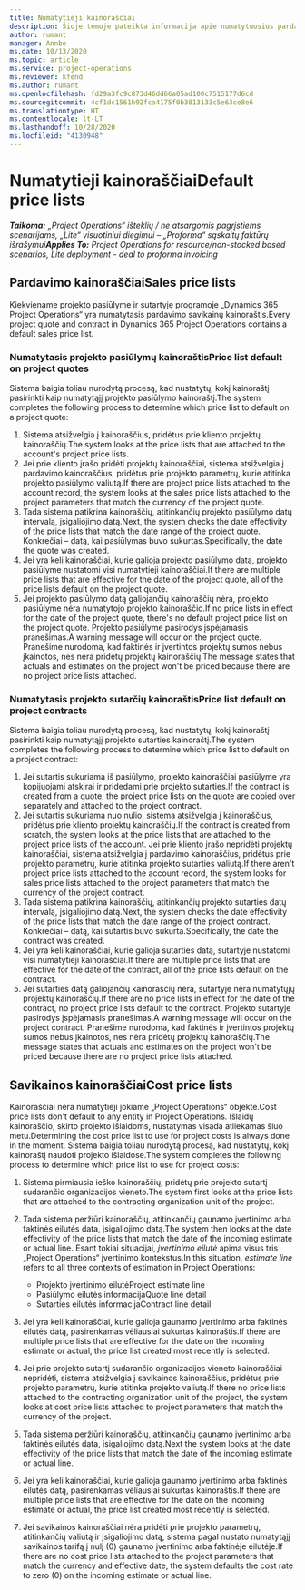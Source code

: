 ```yaml
---
title: Numatytieji kainoraščiai
description: Šioje temoje pateikta informacija apie numatytuosius pardavimo ir savikainos kainoraščius programoje „Project Operations“.
author: rumant
manager: Annbe
ms.date: 10/13/2020
ms.topic: article
ms.service: project-operations
ms.reviewer: kfend
ms.author: rumant
ms.openlocfilehash: fd29a3fc9c873d46dd66a05ad100c7515177d6cd
ms.sourcegitcommit: 4cf1dc1561b92fca4175f0b3813133c5e63ce8e6
ms.translationtype: HT
ms.contentlocale: lt-LT
ms.lasthandoff: 10/28/2020
ms.locfileid: "4130948"
---
```

# <a name="default-price-lists"></a><span data-ttu-id="4c112-103">Numatytieji kainoraščiai</span><span class="sxs-lookup"><span data-stu-id="4c112-103">Default price lists</span></span>

<span data-ttu-id="4c112-104">_**Taikoma:** „Project Operations“ išteklių / ne atsargomis pagrįstiems scenarijams, „Lite“ visuotiniui diegimui – „Proforma“ sąskaitų faktūrų išrašymui_</span><span class="sxs-lookup"><span data-stu-id="4c112-104">_**Applies To:** Project Operations for resource/non-stocked based scenarios, Lite deployment - deal to proforma invoicing_</span></span>

## <a name="sales-price-lists"></a><span data-ttu-id="4c112-105">Pardavimo kainoraščiai</span><span class="sxs-lookup"><span data-stu-id="4c112-105">Sales price lists</span></span>

<span data-ttu-id="4c112-106">Kiekviename projekto pasiūlyme ir sutartyje programoje „Dynamics 365 Project Operations“ yra numatytasis pardavimo savikainų kainoraštis.</span><span class="sxs-lookup"><span data-stu-id="4c112-106">Every project quote and contract in Dynamics 365 Project Operations contains a default sales price list.</span></span> 

### <a name="price-list-default-on-project-quotes"></a><span data-ttu-id="4c112-107">Numatytasis projekto pasiūlymų kainoraštis</span><span class="sxs-lookup"><span data-stu-id="4c112-107">Price list default on project quotes</span></span>
<span data-ttu-id="4c112-108">Sistema baigia toliau nurodytą procesą, kad nustatytų, kokį kainoraštį pasirinkti kaip numatytąjį projekto pasiūlymo kainoraštį.</span><span class="sxs-lookup"><span data-stu-id="4c112-108">The system completes the following process to determine which price list to default on a project quote:</span></span>

1. <span data-ttu-id="4c112-109">Sistema atsižvelgia į kainoraščius, pridėtus prie kliento projektų kainoraščių.</span><span class="sxs-lookup"><span data-stu-id="4c112-109">The system looks at the price lists that are attached to the account's project price lists.</span></span> 
2. <span data-ttu-id="4c112-110">Jei prie kliento įrašo pridėti projektų kainoraščiai, sistema atsižvelgia į pardavimo kainoraščius, pridėtus prie projekto parametrų, kurie atitinka projekto pasiūlymo valiutą.</span><span class="sxs-lookup"><span data-stu-id="4c112-110">If there are project price lists attached to the account record, the system looks at the sales price lists attached to the project parameters that match the currency of the project quote.</span></span>
3. <span data-ttu-id="4c112-111">Tada sistema patikrina kainoraščių, atitinkančių projekto pasiūlymo datų intervalą, įsigaliojimo datą.</span><span class="sxs-lookup"><span data-stu-id="4c112-111">Next, the system checks the date effectivity of the price lists that match the date range of the project quote.</span></span> <span data-ttu-id="4c112-112">Konkrečiai – datą, kai pasiūlymas buvo sukurtas.</span><span class="sxs-lookup"><span data-stu-id="4c112-112">Specifically, the date the quote was created.</span></span>
4. <span data-ttu-id="4c112-113">Jei yra keli kainoraščiai, kurie galioja projekto pasiūlymo datą, projekto pasiūlyme nustatomi visi numatytieji kainoraščiai.</span><span class="sxs-lookup"><span data-stu-id="4c112-113">If there are multiple price lists that are effective for the date of the project quote, all of the price lists default on the project quote.</span></span>
5. <span data-ttu-id="4c112-114">Jei projekto pasiūlymo datą galiojančių kainoraščių nėra, projekto pasiūlyme nėra numatytojo projekto kainoraščio.</span><span class="sxs-lookup"><span data-stu-id="4c112-114">If no price lists in effect for the date of the project quote, there's no default project price list on the project quote.</span></span> <span data-ttu-id="4c112-115">Projekto pasiūlyme pasirodys įspėjamasis pranešimas.</span><span class="sxs-lookup"><span data-stu-id="4c112-115">A warning message will occur on the project quote.</span></span> <span data-ttu-id="4c112-116">Pranešime nurodoma, kad faktinės ir įvertintos projektų sumos nebus įkainotos, nes nėra pridėtų projektų kainoraščių.</span><span class="sxs-lookup"><span data-stu-id="4c112-116">The message states that actuals and estimates on the project won't be priced because there are no project price lists attached.</span></span>

### <a name="price-list-default-on-project-contracts"></a><span data-ttu-id="4c112-117">Numatytasis projekto sutarčių kainoraštis</span><span class="sxs-lookup"><span data-stu-id="4c112-117">Price list default on project contracts</span></span> 
<span data-ttu-id="4c112-118">Sistema baigia toliau nurodytą procesą, kad nustatytų, kokį kainoraštį pasirinkti kaip numatytąjį projekto sutarties kainoraštį.</span><span class="sxs-lookup"><span data-stu-id="4c112-118">The system completes the following process to determine which price list to default on a project contract:</span></span>

1. <span data-ttu-id="4c112-119">Jei sutartis sukuriama iš pasiūlymo, projekto kainoraščiai pasiūlyme yra kopijuojami atskirai ir pridedami prie projekto sutarties.</span><span class="sxs-lookup"><span data-stu-id="4c112-119">If the contract is created from a quote, the project price lists on the quote are copied over separately and attached to the project contract.</span></span>
2. <span data-ttu-id="4c112-120">Jei sutartis sukuriama nuo nulio, sistema atsižvelgia į kainoraščius, pridėtus prie kliento projektų kainoraščių.</span><span class="sxs-lookup"><span data-stu-id="4c112-120">If the contract is created from scratch, the system looks at the price lists that are attached to the project price lists of the account.</span></span> <span data-ttu-id="4c112-121">Jei prie kliento įrašo nepridėti projektų kainoraščiai, sistema atsižvelgia į pardavimo kainoraščius, pridėtus prie projekto parametrų, kurie atitinka projekto sutarties valiutą.</span><span class="sxs-lookup"><span data-stu-id="4c112-121">If there aren't project price lists attached to the account record, the system looks for sales price lists attached to the project parameters that match the currency of the project contract.</span></span>
4. <span data-ttu-id="4c112-122">Tada sistema patikrina kainoraščių, atitinkančių projekto sutarties datų intervalą, įsigaliojimo datą.</span><span class="sxs-lookup"><span data-stu-id="4c112-122">Next, the system checks the date effectivity of the price lists that match the date range of the project contract.</span></span> <span data-ttu-id="4c112-123">Konkrečiai – datą, kai sutartis buvo sukurta.</span><span class="sxs-lookup"><span data-stu-id="4c112-123">Specifically, the date the contract was created.</span></span>
5. <span data-ttu-id="4c112-124">Jei yra keli kainoraščiai, kurie galioja sutarties datą, sutartyje nustatomi visi numatytieji kainoraščiai.</span><span class="sxs-lookup"><span data-stu-id="4c112-124">If there are multiple price lists that are effective for the date of the contract, all of the price lists default on the contract.</span></span>
6. <span data-ttu-id="4c112-125">Jei sutarties datą galiojančių kainoraščių nėra, sutartyje nėra numatytųjų projektų kainoraščių.</span><span class="sxs-lookup"><span data-stu-id="4c112-125">If there are no price lists in effect for the date of the contract, no project price lists default to the contract.</span></span> <span data-ttu-id="4c112-126">Projekto sutartyje pasirodys įspėjamasis pranešimas.</span><span class="sxs-lookup"><span data-stu-id="4c112-126">A warning message will occur on the project contract.</span></span> <span data-ttu-id="4c112-127">Pranešime nurodoma, kad faktinės ir įvertintos projektų sumos nebus įkainotos, nes nėra pridėtų projektų kainoraščių.</span><span class="sxs-lookup"><span data-stu-id="4c112-127">The message states that actuals and estimates on the project won't be priced because there are no project price lists attached.</span></span>

## <a name="cost-price-lists"></a><span data-ttu-id="4c112-128">Savikainos kainoraščiai</span><span class="sxs-lookup"><span data-stu-id="4c112-128">Cost price lists</span></span>

<span data-ttu-id="4c112-129">Kainoraščiai nėra numatytieji jokiame „Project Operations“ objekte.</span><span class="sxs-lookup"><span data-stu-id="4c112-129">Cost price lists don't default to any entity in Project Operations.</span></span> <span data-ttu-id="4c112-130">Išlaidų kainoraščio, skirto projekto išlaidoms, nustatymas visada atliekamas šiuo metu.</span><span class="sxs-lookup"><span data-stu-id="4c112-130">Determining the cost price list to use for project costs is always done in the moment.</span></span> <span data-ttu-id="4c112-131">Sistema baigia toliau nurodytą procesą, kad nustatytų, kokį kainoraštį naudoti projekto išlaidose.</span><span class="sxs-lookup"><span data-stu-id="4c112-131">The system completes the following process to determine which price list to use for project costs:</span></span>

1. <span data-ttu-id="4c112-132">Sistema pirmiausia ieško kainoraščių, pridėtų prie projekto sutartį sudarančio organizacijos vieneto.</span><span class="sxs-lookup"><span data-stu-id="4c112-132">The system first looks at the price lists that are attached to the contracting organization unit of the project.</span></span>
2. <span data-ttu-id="4c112-133">Tada sistema peržiūri kainoraščių, atitinkančių gaunamo įvertinimo arba faktinės eilutės data, įsigaliojimo datą.</span><span class="sxs-lookup"><span data-stu-id="4c112-133">The system then looks at the date effectivity of the price lists that match the date of the incoming estimate or actual line.</span></span> <span data-ttu-id="4c112-134">Esant tokiai situacijai, *įvertinimo eilutė* apima visus tris „Project Operations“ įvertinimo kontekstus.</span><span class="sxs-lookup"><span data-stu-id="4c112-134">In this situation, *estimate line* refers to all three contexts of estimation in Project Operations:</span></span>

    - <span data-ttu-id="4c112-135">Projekto įvertinimo eilutė</span><span class="sxs-lookup"><span data-stu-id="4c112-135">Project estimate line</span></span>
    - <span data-ttu-id="4c112-136">Pasiūlymo eilutės informacija</span><span class="sxs-lookup"><span data-stu-id="4c112-136">Quote line detail</span></span>
    - <span data-ttu-id="4c112-137">Sutarties eilutės informacija</span><span class="sxs-lookup"><span data-stu-id="4c112-137">Contract line detail</span></span>
  
3. <span data-ttu-id="4c112-138">Jei yra keli kainoraščiai, kurie galioja gaunamo įvertinimo arba faktinės eilutės datą, pasirenkamas vėliausiai sukurtas kainoraštis.</span><span class="sxs-lookup"><span data-stu-id="4c112-138">If there are multiple price lists that are effective for the date on the incoming estimate or actual, the price list created most recently is selected.</span></span>
4. <span data-ttu-id="4c112-139">Jei prie projekto sutartį sudarančio organizacijos vieneto kainoraščiai nepridėti, sistema atsižvelgia į savikainos kainoraščius, pridėtus prie projekto parametrų, kurie atitinka projekto valiutą.</span><span class="sxs-lookup"><span data-stu-id="4c112-139">If there no price lists attached to the contracting organization unit of the project, the system looks at cost price lists attached to project parameters that match the currency of the project.</span></span>
5. <span data-ttu-id="4c112-140">Tada sistema peržiūri kainoraščių, atitinkančių gaunamo įvertinimo arba faktinės eilutės data, įsigaliojimo datą.</span><span class="sxs-lookup"><span data-stu-id="4c112-140">Next the system looks at the date effectivity of the price lists that match the date of the incoming estimate or actual line.</span></span> 
6. <span data-ttu-id="4c112-141">Jei yra keli kainoraščiai, kurie galioja gaunamo įvertinimo arba faktinės eilutės datą, pasirenkamas vėliausiai sukurtas kainoraštis.</span><span class="sxs-lookup"><span data-stu-id="4c112-141">If there are multiple price lists that are effective for the date on the incoming estimate or actual, the price list created most recently is selected.</span></span>
7. <span data-ttu-id="4c112-142">Jei savikainos kainoraščiai nėra pridėti prie projekto parametrų, atitinkančių valiutą ir įsigaliojimo datą, sistema pagal nustato numatytąjį savikainos tarifą į nulį (0) gaunamo įvertinimo arba faktinėje eilutėje.</span><span class="sxs-lookup"><span data-stu-id="4c112-142">If there are no cost price lists attached to the project parameters that match the currency and effective date, the system defaults the cost rate to zero (0) on the incoming estimate or actual line.</span></span>
